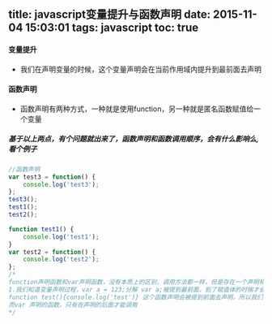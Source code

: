 title: javascript变量提升与函数声明
date: 2015-11-04 15:03:01
tags: javascript
toc: true
---
#### 变量提升
* 我们在声明变量的时候，这个变量声明会在当前作用域内提升到最前面去声明

#### 函数声明
* 函数声明有两种方式，一种就是使用function，另一种就是匿名函数赋值给一个变量

##### 基于以上两点，有个问题就出来了，函数声明和函数调用顺序，会有什么影响么,看个例子
```javascript
//函数声明
var test3 = function() {
	console.log('test3');
};
test3();
test1();
test2();

function test1() {
	console.log('test1');
}
var test2 = function() {
	console.log('test2');
};
/*
function声明函数和var声明函数，没有本质上的区别，调用方法都一样，但是存在一个声明和调用顺序的问题
1.我们知道变量声明过程，var a = 123;分解 var a;被提到最前面，到了赋值体的时候才会 a = 123; a才有值
function test(){console.log('test')} 这个函数声明会被提到前面去声明，所以我们发现，function声明的，在作用域允许范围内都是可用的
而var 声明的函数，只有在声明的后面才能调用
*/
```